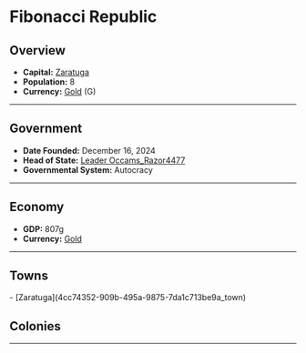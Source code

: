 <!--UNDEDITED FILE, remove this entire line if this file has been edited!-->
# <!--NAME-->Fibonacci Republic<!--NAME-->

## Overview

- **Capital:** <!--CAPITAL_LINK-->[Zaratuga](4cc74352-909b-495a-9875-7da1c713be9a_town)<!--CAPITAL_LINK-->
- **Population:** <!--POPULATION-->8<!--POPULATION-->
- **Currency:** <!--CURRENCY_LINK-->[Gold](Gold_currency)<!--CURRENCY_LINK--> (<!--CURRENCY_ABV-->G<!--CURRENCY_ABV-->)

---

## Government

- **Date Founded:** <!--FOUNDED-->December 16, 2024<!--FOUNDED-->
- **Head of State:** <!--LEADER_TITLE_LINK-->[Leader Occams_Razor4477](Occams_Razor4477_user)<!--LEADER_TITLE_LINK-->
- **Governmental System:** <!--GOVERNMENT-->Autocracy<!--GOVERNMENT-->

---

## Economy

- **GDP:** <!--GDP-->807g<!--GDP-->
- **Currency:** <!--CURRENCY_LINK-->[Gold](Gold_currency)<!--CURRENCY_LINK-->

---

## Towns

<!--TOWNS-->- [Zaratuga](4cc74352-909b-495a-9875-7da1c713be9a_town)<!--TOWNS-->

## Colonies

<!--COLONIES--><!--COLONIES-->

---
